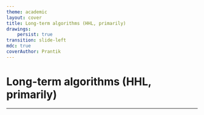 ```yaml
---
theme: academic
layout: cover
title: Long-term algorithms (HHL, primarily)
drawings:
    persist: true
transition: slide-left
mdc: true
coverAuthor: Prantik
---
```


# Long-term algorithms (HHL, primarily)

---